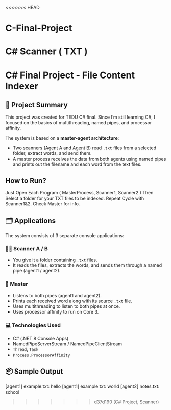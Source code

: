 <<<<<<< HEAD
# C-Final-Project
C# Scanner ( TXT )
=======
# C# Final Project - File Content Indexer

## 🧠 Project Summary

This project was created for TEDU C# final. Since I’m still learning C#, I focused on the basics of multithreading, named pipes, and processor affinity.

The system is based on a **master-agent architecture**:
- Two scanners (Agent A and Agent B) read `.txt` files from a selected folder, extract words, and send them.
- A master process receives the data from both agents using named pipes and prints out the filename and each word from the text files.

## How to Run?
Just Open Each Program ( MasterProcess, Scanner1, Scanner2 )
Then Select a folder for your TXT files to be indexed.
Repeat Cycle with Scanner1&2.
Check Master for info.

## 🗂️ Applications

The system consists of 3 separate console applications:

### 👨‍💻 Scanner A / B
- You give it a folder containing `.txt` files.
- It reads the files, extracts the words, and sends them through a named pipe (agent1 / agent2).

### 🧠 Master
- Listens to both pipes (agent1 and agent2).
- Prints each received word along with its source `.txt` file.
- Uses multithreading to listen to both pipes at once.
- Uses processor affinity to run on Core 3.

### 💻 Technologies Used
- C# (.NET 8 Console Apps)
- NamedPipeServerStream / NamedPipeClientStream
- `Thread`, `Task`
- `Process.ProcessorAffinity`

## 📦 Sample Output

[agent1] example.txt: hello
[agent1] example.txt: world
[agent2] notes.txt: school
>>>>>>> d37d190 (C# Project, Scanner)
